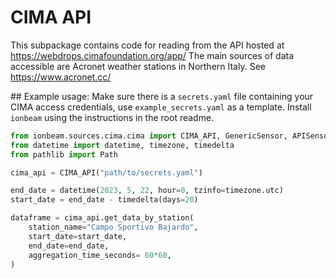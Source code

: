 # CIMA API

This subpackage contains code for reading from the API hosted at https://webdrops.cimafoundation.org/app/
The main sources of data accessible are Acronet weather stations in Northern Italy. See https://www.acronet.cc/

## Example usage:
Make sure there is a `secrets.yaml` file containing your CIMA access credentials, use `example_secrets.yaml` as a template.
Install `ionbeam` using the instructions in the root readme.

```python
from ionbeam.sources.cima.cima import CIMA_API, GenericSensor, APISensor
from datetime import datetime, timezone, timedelta
from pathlib import Path

cima_api = CIMA_API("path/to/secrets.yaml")

end_date = datetime(2023, 5, 22, hour=0, tzinfo=timezone.utc)
start_date = end_date - timedelta(days=20)

dataframe = cima_api.get_data_by_station(
    station_name="Campo Sportivo Bajardo",
    start_date=start_date,
    end_date=end_date,
    aggregation_time_seconds= 60*60,
)
```
